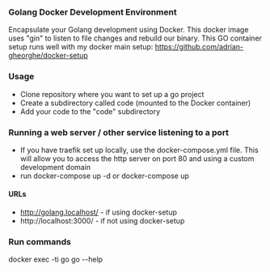 ### Golang Docker Development Environment

Encapsulate your Golang development using Docker. This docker image uses "gin" to listen to file changes and rebuild our binary. This GO container setup runs well with my docker main setup: https://github.com/adrian-gheorghe/docker-setup

### Usage
- Clone repository where you want to set up a go project
- Create a subdirectory called code (mounted to the Docker container)
- Add your code to the "code" subdirectory

### Running a web server / other service listening to a port
- If you have traefik set up locally, use the docker-compose.yml file. This will allow you to access the http server on port 80 and using a custom development domain
- run docker-compose up -d or docker-compose up

#### URLs
- http://golang.localhost/ - if using docker-setup
- http://localhost:3000/ - if not using docker-setup

### Run commands
docker exec -ti go go --help
